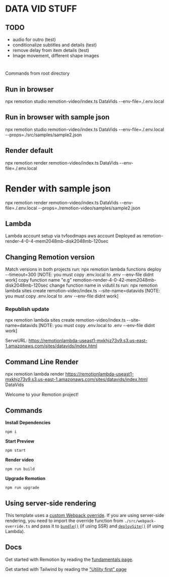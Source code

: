 # DATA VID STUFF

## TODO

* audio for outro (test)
* conditionalize subtitles and details (test)
* remove delay from item details (test)
* Image movement, different shape images

# 
Commands from root directory

## Run in browser
npx remotion studio remotion-video/index.ts DataVids --env-file=./.env.local 

## Run in browser with sample json
npx remotion studio remotion-video/index.ts DataVids --env-file=./.env.local  --props=./src/samples/sample2.json

## Render default 
npx remotion render remotion-video/index.ts DataVids --env-file=./.env.local 

# Render with sample json
npx remotion render remotion-video/index.ts DataVids --env-file=./.env.local --props=./remotion-video/samples/sample2.json

## Lambda

Lambda account setup via tvfoodmaps aws account
Deployed as remotion-render-4-0-4-mem2048mb-disk2048mb-120sec

## Changing Remotion version

Match versions in both projects
run: 
npx remotion lambda functions deploy  --timeout=300  [NOTE: you must copy .env.local to .env --env-file didnt work]
copy function name "e.g" remotion-render-4-0-42-mem2048mb-disk2048mb-120sec
change function name in vidutil.ts
run: 
npx remotion lambda sites create remotion-video/index.ts --site-name=datavids [NOTE: you must copy .env.local to .env --env-file didnt work]

### Republish update 
npx remotion lambda sites create remotion-video/index.ts --site-name=datavids [NOTE: you must copy .env.local to .env --env-file didnt work]


ServeURL: https://remotionlambda-useast1-mxkhjz73v9.s3.us-east-1.amazonaws.com/sites/datavids/index.html

## Command Line Render

npx remotion lambda render https://remotionlambda-useast1-mxkhjz73v9.s3.us-east-1.amazonaws.com/sites/datavids/index.html DataVids


Welcome to your Remotion project!

## Commands

**Install Dependencies**

```console
npm i
```

**Start Preview**

```console
npm start
```

**Render video**

```console
npm run build
```

**Upgrade Remotion**

```console
npm run upgrade
```

## Using server-side rendering

This template uses a [custom Webpack override](https://www.remotion.dev/docs/webpack). If you are using server-side rendering, you need to import the override function from `./src/webpack-override.ts` and pass it to [`bundle()`](https://www.remotion.dev/docs/bundle) (if using SSR) and [`deploySite()`](https://www.remotion.dev/docs/lambda/deploysite) (if using Lambda).

## Docs

Get started with Remotion by reading the [fundamentals page](https://www.remotion.dev/docs/the-fundamentals).

Get started with Tailwind by reading the ["Utility first" page](https://tailwindcss.com/docs/utility-first)

